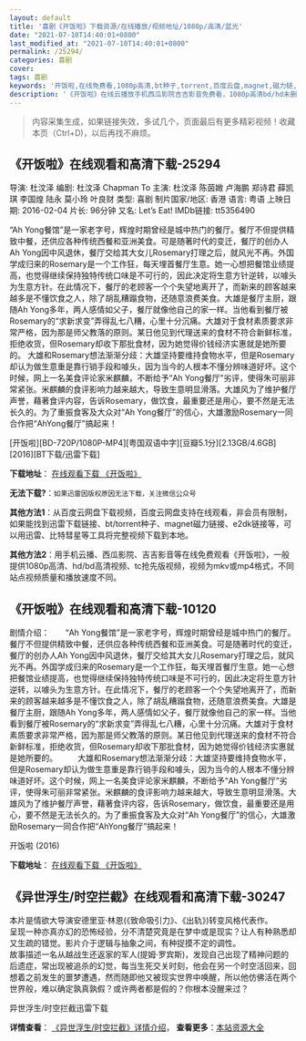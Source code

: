 ```yaml
---
layout: default
title: '喜剧《开饭啦》下载资源/在线播放/视频地址/1080p/高清/蓝光'
date: "2021-07-10T14:40:01+0800"
last_modified_at: "2021-07-10T14:40:01+0800"
permalink: /25294/
categories: 喜剧
cover:
tags: 喜剧
keywords: '开饭啦,在线免费看,1080p高清,bt种子,torrent,百度云盘,magnet,磁力链,迅雷下载资源'
description: '《开饭啦》在线云播放手机西瓜影院吉吉影音免费看，1080p高清bd/hd未删减完整版和tc抢先枪版，mkv/mp4格式，附带bt/torrent种子、magnet/磁力链、百度云盘、网盘资源迅雷下载链接'
---
```


>内容采集生成，如果链接失效，多试几个，页面最后有更多精彩视频！收藏本页（Ctrl+D)，以后再找不麻烦。


## 《开饭啦》在线观看和高清下载-25294

导演: 杜汶泽 编剧: 杜汶泽 Chapman To 主演: 杜汶泽 陈茵媺 卢海鹏 郑诗君 薛凯琪 李国煌 陆永 莫小玲 叶良财 类型: 喜剧 制片国家/地区: 香港 语言: 粤语 上映日期: 2016-02-04 片长: 96分钟 又名: Let’s Eat! IMDb链接: tt5356490

“Ah Yong餐馆”是一家老字号，辉煌时期曾经是城中热门的餐厅。餐厅不但提供精致中餐，还供应各种传统西餐和亚洲美食。可是随著时代的变迁，餐厅的创办人Ah Yong因中风退休，餐厅交给其大女儿Rosemary打理之后，就风光不再。外国学成归来的Rosemary是一个工作狂，每天埋首餐厅生意。她一心想把餐馆业绩提高，也觉得继续保持独特传统口味是不可行的，因此决定将生意方针逆转，以噱头为生意方针。在此情况下，餐厅的老顾客一个个失望地离开了，而新来的顾客越来越多是不懂饮食之人，除了胡乱糟蹋食物，还随意浪费美食。大雄是餐厅主厨，跟随Ah Yong多年，两人感情如父子，餐厅就像他自己的家一样。当他看到餐厅被Rosemary的“求新求变”弄得乱七八糟，心里十分沉痛。大雄对于食材素质要求非常严格，因为那是师父教落的原则。某日他见到代理送来的食材不符合新鲜标准，拒绝收货，但Rosemary却收下那批食材，因为她觉得价钱经济实惠就是她所要的。 大雄和Rosemary想法渐渐分歧：大雄坚持要维持食物水平，但是Rosemary却认为做生意重是靠行销手段和噱头，因为当今的人根本不懂分辨味道好坏。这个时候，网上一名美食评论家米麒麟，不断给予“Ah Yong餐厅”劣评，使得朱可丽非常紧张。米麒麟的食评影响力越来越大，导致生意明显滑落。大雄风为了维护餐厅声誉，藉著食评内容，告诉Rosemary，做饮食，最重要还是用心，要不然是无法长久的。为了重振食客及大众对“Ah Yong餐厅”的信心，大雄激励Rosemary一同合作把“AhYong餐厅”搞起来！


[开饭啦][BD-720P/1080P-MP4][粤国双语中字][豆瓣5.1分][2.13GB/4.6GB][2016][BT下载/迅雷下载]

**下载地址**： [在线观看下载 《开饭啦》](https://www.btdx8.com/torrent/lets_eat_2016.html) 


**无法下载?**：`如果迅雷因版权原因无法下载，关注微信公众号 `

**其他方法1**：从百度云网盘下载视频，百度云网盘支持在线观看，非会员有限制，如果能找到迅雷下载链接、bt/torrent种子、magnet磁力链接、e2dk链接等，可以用迅雷、比特彗星等工具将完整视频下载到本地。

**其他方法2**：用手机云播、西瓜影院、吉吉影音等在线免费观看《开饭啦》，一般提供1080p高清、hd/bd高清视频、tc抢先版视频，视频为mkv或mp4格式，不同站点视频质量和播放速度不同。


## 《开饭啦》在线观看和高清下载-10120

剧情介绍：　　“Ah Yong餐馆”是一家老字号，辉煌时期曾经是城中热门的餐厅。餐厅不但提供精致中餐，还供应各种传统西餐和亚洲美食。可是随著时代的变迁，餐厅的创办人Ah Yong因中风退休，餐厅交给其大女儿Rosemary打理之后，就风光不再。外国学成归来的Rosemary是一个工作狂，每天埋首餐厅生意。她一心想把餐馆业绩提高，也觉得继续保持独特传统口味是不可行的，因此决定将生意方针逆转，以噱头为生意方针。在此情况下，餐厅的老顾客一个个失望地离开了，而新来的顾客越来越多是不懂饮食之人，除了胡乱糟蹋食物，还随意浪费美食。大雄是餐厅主厨，跟随Ah Yong多年，两人感情如父子，餐厅就像他自己的家一样。当他看到餐厅被Rosemary的“求新求变”弄得乱七八糟，心里十分沉痛。大雄对于食材素质要求非常严格，因为那是师父教落的原则。某日他见到代理送来的食材不符合新鲜标准，拒绝收货，但Rosemary却收下那批食材，因为她觉得价钱经济实惠就是她所要的。  　　大雄和Rosemary想法渐渐分歧：大雄坚持要维持食物水平，但是Rosemary却认为做生意重是靠行销手段和噱头，因为当今的人根本不懂分辨味道好坏。这个时候，网上一名美食评论家米麒麟，不断给予“Ah Yong餐厅”劣评，使得朱可丽非常紧张。米麒麟的食评影响力越来越大，导致生意明显滑落。大雄风为了维护餐厅声誉，藉著食评内容，告诉Rosemary，做饮食，最重要还是用心，要不然是无法长久的。为了重振食客及大众对“Ah Yong餐厅”的信心，大雄激励Rosemary一同合作把“AhYong餐厅”搞起来！


开饭啦 (2016)

**下载地址**： [在线观看下载 《开饭啦》](https://www.btbtdy.me/btdy/dy8608.html) 


## 《异世浮生/时空拦截》在线观看和高清下载-30247

本片是情欲大导演安德里亚·林恩(《致命吸引力》、《出轨》)转变风格代表作。<br /> 呈现一种亦真亦幻的恐怖经验，分不清楚究竟是在梦中或是现实？让人有种熟悉却又生疏的错觉。影片介于逻辑与抽象之间，有种捉摸不定的调性。<br /> 故事描述一名从越战生还返家的军人(提姆·罗宾斯)，发现自己出现了精神问题的后遗症，常出现被追杀的幻觉，每当生死交关时刻，他会在另一个时空活回来，回想着之前发生的噩梦遭遇，然而随即他又被现实世界中唤醒，所以他仿佛活在两个世界般，难以确定孰真孰假？或许两者都是假的？你根本没醒来过？


异世浮生/时空拦截迅雷下载

**详情查看**： [《异世浮生/时空拦截》详情介绍](/movie/30247/)， **查看更多**：[本站资源大全](/movie/t/all/)

